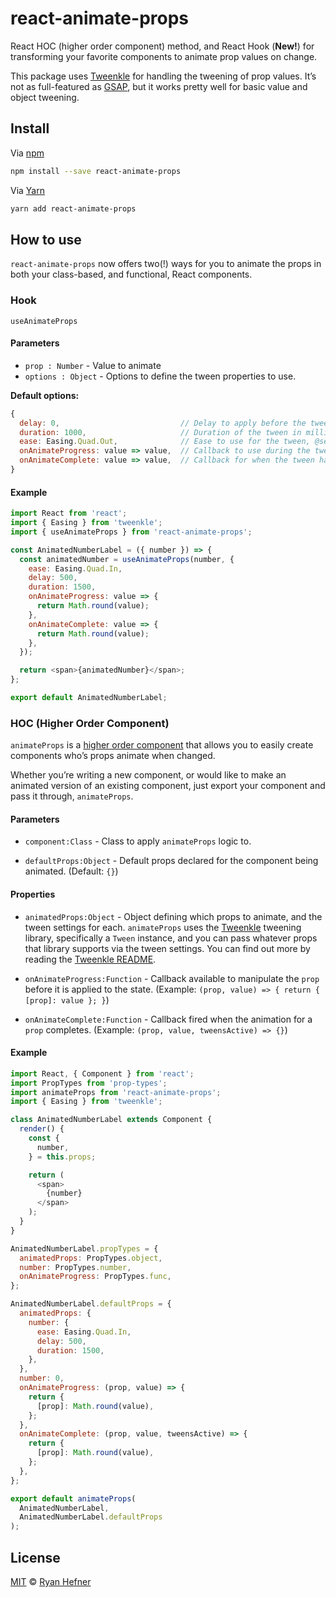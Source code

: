 # react-animate-props

React HOC (higher order component) method, and React Hook (__New!__) for transforming
your favorite components to animate prop values on change.

This package uses [Tweenkle](https://github.com/ryanhefner/tweenkle) for handling
the tweening of prop values. It’s not as full-featured as [GSAP](https://github.com/greensock/GreenSock-JS),
but it works pretty well for basic value and object tweening.

## Install

Via [npm](https://npmjs.com/package/react-animate-props)

```sh
npm install --save react-animate-props
```

Via [Yarn](https://yarn.fyi/react-animate-props)

```sh
yarn add react-animate-props
```

## How to use

`react-animate-props` now offers two(!) ways for you to animate the props in both
your class-based, and functional, React components.

### Hook

`useAnimateProps`

#### Parameters

* `prop : Number` - Value to animate
* `options : Object` - Options to define the tween properties to use.

__Default options:__

```js
{
  delay: 0,                           // Delay to apply before the tween starts
  duration: 1000,                     // Duration of the tween in milliseconds
  ease: Easing.Quad.Out,              // Ease to use for the tween, @see [Tweenkle](https://github.com/ryanhefner/tweenkle) for options
  onAnimateProgress: value => value,  // Callback to use during the tweening process, as well as being able to manipulate the value during the tween
  onAnimateComplete: value => value,  // Callback for when the tween has completed, as well as being able to manipulate the final value of the tween
}
```

#### Example

```js
import React from 'react';
import { Easing } from 'tweenkle';
import { useAnimateProps } from 'react-animate-props';

const AnimatedNumberLabel = ({ number }) => {
  const animatedNumber = useAnimateProps(number, {
    ease: Easing.Quad.In,
    delay: 500,
    duration: 1500,
    onAnimateProgress: value => {
      return Math.round(value);
    },
    onAnimateComplete: value => {
      return Math.round(value);
    },
  });

  return <span>{animatedNumber}</span>;
};

export default AnimatedNumberLabel;
```

### HOC (Higher Order Component)

`animateProps` is a [higher order component](https://facebook.github.io/react/docs/higher-order-components.html)
that allows you to easily create components who’s props animate when changed.

Whether you’re writing a new component, or would like to make an animated version
of an existing component, just export your component and pass it through, `animateProps`.

#### Parameters

* `component:Class` - Class to apply `animateProps` logic to.

* `defaultProps:Object` - Default props declared for the component being animated. (Default: `{}`)

#### Properties

* `animatedProps:Object` - Object defining which props to animate, and the tween
settings for each. `animateProps` uses the [Tweenkle](https://github.com/ryanhefner/tweenkle)
tweening library, specifically a `Tween` instance, and you can pass whatever props that
library supports via the tween settings. You can find out more by reading the
[Tweenkle README](https://github.com/ryanhefner/tweenkle).

* `onAnimateProgress:Function` - Callback available to manipulate the `prop` before
it is applied to the state. (Example: `(prop, value) => { return { [prop]: value }; }`)

* `onAnimateComplete:Function` - Callback fired when the animation for a `prop` completes.
(Example: `(prop, value, tweensActive) => {}`)

#### Example

```js
import React, { Component } from 'react';
import PropTypes from 'prop-types';
import animateProps from 'react-animate-props';
import { Easing } from 'tweenkle';

class AnimatedNumberLabel extends Component {
  render() {
    const {
      number,
    } = this.props;

    return (
      <span>
        {number}
      </span>
    );
  }
}

AnimatedNumberLabel.propTypes = {
  animatedProps: PropTypes.object,
  number: PropTypes.number,
  onAnimateProgress: PropTypes.func,
};

AnimatedNumberLabel.defaultProps = {
  animatedProps: {
    number: {
      ease: Easing.Quad.In,
      delay: 500,
      duration: 1500,
    },
  },
  number: 0,
  onAnimateProgress: (prop, value) => {
    return {
      [prop]: Math.round(value),
    };
  },
  onAnimateComplete: (prop, value, tweensActive) => {
    return {
      [prop]: Math.round(value),
    };
  },
};

export default animateProps(
  AnimatedNumberLabel,
  AnimatedNumberLabel.defaultProps
);
```

## License

[MIT](LICENSE) © [Ryan Hefner](https://www.ryanhefner.com)
